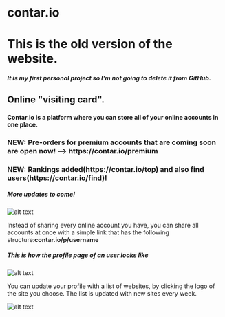 # contar.io
<h1>This is the old version of the website.</h1>
<h5>It is my first personal project so I'm not going to delete it from GitHub.</h5>
<h2>Online "visiting card".</h2>
<h4>Contar.io is a platform where you can store all of your online accounts in one place.</h4>
<h3><b>NEW: Pre-orders for premium accounts that are coming soon are open now! --> https://contar.io/premium </b></h3>
<h3><b>NEW: Rankings added(https://contar.io/top) and also find users(https://contar.io/find)!</b></h3>
<h5>More updates to come!</h5>

![alt text](https://i.imgur.com/AHVBfex.png)

Instead of sharing every online account you have, you can share all accounts at once with a simple link that has the following structure:<b>contar.io/p/username</b>
<h5>This is how the profile page of an user looks like</h5>

![alt text](https://i.imgur.com/mW2uU2X.png)

You can update your profile with a list of websites, by clicking the logo of the site you choose. The list is updated with new sites every week.

![alt text](https://i.imgur.com/5H5AADn.png)
